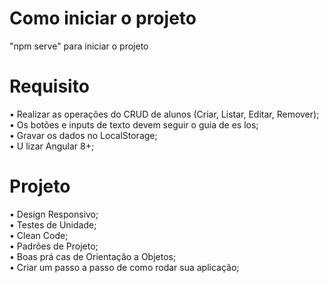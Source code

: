 # Como iniciar o projeto
"npm serve" para iniciar o projeto


# Requisito 
• Realizar as operações do CRUD de alunos (Criar, Listar, Editar, Remover);   
• Os botões e inputs de texto devem seguir o guia de es los;   
• Gravar os dados no LocalStorage;   
• U lizar Angular 8+;   

# Projeto
• Design Responsivo;   
• Testes de Unidade;   
• Clean Code;   
• Padrões de Projeto;   
• Boas prá cas de Orientação a Objetos;   
• Criar um passo a passo de como rodar sua aplicação;   
